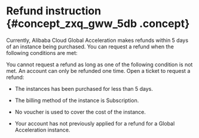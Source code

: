 # Refund instruction {#concept_zxq_gww_5db .concept}

Currently, Alibaba Cloud Global Acceleration makes refunds within 5 days of an instance being purchased. You can request a refund when the following conditions are met:

You cannot request a refund as long as one of the following condition is not met. An account can only be refunded one time. Open a ticket to request a refund:

-   The instances has been purchased for less than 5 days.

-   The billing method of the instance is Subscription.

-   No voucher is used to cover the cost of the instance.

-   Your account has not previously applied for a refund for a Global Acceleration instance.


